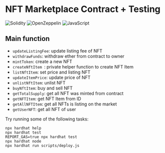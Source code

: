 # NFT Marketplace Contract + Testing

![Solidity](https://img.shields.io/badge/Solidity-e6e6e6?style=for-the-badge&logo=solidity&logoColor=black) ![OpenZeppelin](https://img.shields.io/badge/OpenZeppelin-4E5EE4?logo=OpenZeppelin&logoColor=fff&style=for-the-badge) ![JavaScript](https://img.shields.io/badge/JavaScript-323330?style=for-the-badge&logo=javascript&logoColor=F7DF1E) 

## Main function
- `updateListingFee`: update listing fee of NFT
- `withdrawFunds`: withdraw ether from contract to owner
- `mintToken`: create a new NFT
- `createNftItem `: private helper function to create NFT Item
- `listNftItem`: set price and listing NFT 
- `updateItemPrice`: update price of NFT
- `unlistNftItem`: unlist NFT
- `buyNftItem`: buy and sell NFT
- `getTotalSupply`: get all NFT was minted from contract
- `getNFTItem`: get NFT Item from ID
- `getAllNFTItem`: get all NFTs is listing on the market
- `getUserNFT`: get all NFT of user

Try running some of the following tasks:
```shell
npx hardhat help
npx hardhat test
REPORT_GAS=true npx hardhat test
npx hardhat node
npx hardhat run scripts/deploy.js
